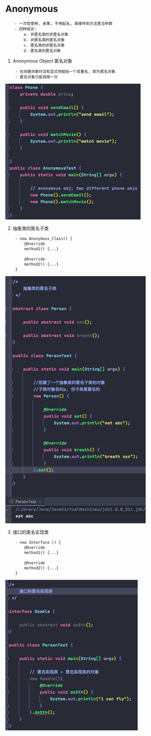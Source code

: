# Anonymous 
    
        - 一次性使用, 省事, 不用起名, 直接传到方法里当参数
        - 四种组合:
            a. 非匿名类的非匿名对象
            b. 非匿名类的匿名对象
            c. 匿名类的非匿名对象
            d. 匿名类的匿名对象


1. Anonymous Object 匿名对象

        - 在创建对象时没有显式地赋给一个变量名, 即为匿名对象
        - 匿名对象只能调用一次
![anonymousObject](imagePool/anonymousObject.png)



2. 抽象类的匿名子类

        - new Anonymous_Class() {
            @Override
            method1() {...}
            
            @Override
            method2() {...}
        }
![anonymousSubclassOfAbstractClass](imagePool/anonymousSubclassOfAbstractClass.png)



3. 接口的匿名实现类

        - new Interface () {
            @Override
            method1() {...}
            
            @Override
            method2() {...}
        }
![anonymousImplClassOfInterface](imagePool/anonymousImplClassOfInterface.png)
